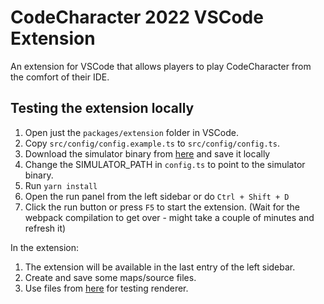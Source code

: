 # CodeCharacter 2022 VSCode Extension

An extension for VSCode that allows players to play CodeCharacter from the comfort of their IDE.

## Testing the extension locally

1. Open just the `packages/extension` folder in VSCode.
2. Copy `src/config/config.example.ts` to `src/config/config.ts`.
3. Download the simulator binary from [here](https://github.com/delta/codecharacter-simulator-2022/releases/download/v2022.1.0/main) and save it locally
4. Change the SIMULATOR_PATH in `config.ts` to point to the simulator binary.
5. Run `yarn install`
6. Open the run panel from the left sidebar or do `Ctrl + Shift + D`
7. Click the run button or press `F5` to start the extension. (Wait for the webpack compilation to get over - might take a couple of minutes and refresh it)

In the extension:

1. The extension will be available in the last entry of the left sidebar.
2. Create and save some maps/source files.
3. Use files from [here](https://gist.github.com/CaptainIRS/9d8d162e2a7b7b62ae1ffa13b23a18fa) for testing renderer.
